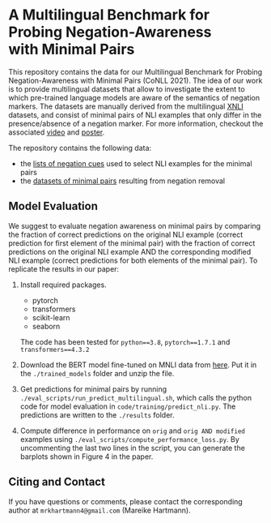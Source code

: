 # A Multilingual Benchmark for Probing Negation-Awareness <br/> with Minimal Pairs
This repository contains the data for our Multilingual Benchmark for Probing Negation-Awareness with Minimal Pairs (CoNLL 2021). The idea of our work is to provide multilingual datasets that allow to investigate the extent to which pre-trained language models are aware of the semantics of negation markers. The datasets are manually derived from the multilingual [XNLI](https://github.com/facebookresearch/XNLI) datasets, and consist of minimal pairs of NLI examples that only differ in the presence/absence of a negation marker. For more information, checkout the associated [video](https://drive.google.com/file/d/1TaF1vYWRyedG-uNJzdBak7lHls6up06l/view?usp=sharing) and [poster](./poster_negation_conll.pdf).

The repository contains the following data:
- the [lists of negation cues](./data/negation_cues) used to select NLI examples for the minimal pairs
- the [datasets of minimal pairs](./data/minimal_pairs) resulting from negation removal


## Model Evaluation
We suggest to evaluate negation awareness on minimal pairs by comparing the fraction of correct predictions on the original NLI example (correct prediction for first element of the minimal pair) with the fraction of correct predictions on the original NLI example AND the corresponding modified NLI example (correct predictions for both elements of the minimal pair). To replicate the results in our paper:
1. Install required packages. 
   - pytorch
   - transformers
   - scikit-learn
   - seaborn
   
   The code has been tested for `python==3.8`, `pytorch==1.7.1` and `transformers==4.3.2`
3. Download the BERT model fine-tuned on MNLI data from [here](https://drive.google.com/file/d/1iY7Es6jxjnWGn5ntGXxrZ7U2Nrq3lUa0/view?usp=sharing). Put it in the `./trained_models` folder and unzip the file. 
4. Get predictions for minimal pairs by running `./eval_scripts/run_predict_multilingual.sh`, which calls the python code for model evaluation in `code/training/predict_nli.py`. The predictions are written to the `./results` folder.
5. Compute difference in performance on `orig` and `orig AND modified` examples using `./eval_scripts/compute_performance_loss.py`. By uncommenting the last two lines in the script, you can generate the barplots shown in Figure 4 in the paper.


## Citing and Contact 
If you have questions or comments, please contact the corresponding author at `mrkhartmann4@gmail.com` (Mareike Hartmann).

